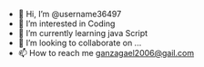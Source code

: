 - 👋 Hi, I’m @username36497
- 👀 I’m interested in Coding
- 🌱 I’m currently learning java Script
- 💞️ I’m looking to collaborate on ...
- 📫 How to reach me ganzagael2006@gail.com

<!---
username36497/username36497 is a ✨ special ✨ repository because its `README.md` (this file) appears on your GitHub profile.
You can click the Preview link to take a look at your changes.
--->
